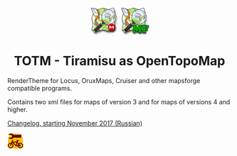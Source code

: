 <center>
  
![TOTM.png](TOTM.png)    ![TOTM mapsforge.png](TOTM%20mapsforge.png)

# TOTM - Tiramisu as OpenTopoMap
  
</center>

RenderTheme for Locus, OruxMaps, Cruiser and other mapsforge compatible programs.

Contains two xml files for maps of version 3 and for maps of versions 4 and higher.

[Changelog, starting November 2017 (Russian)](TOTM-changelog.txt)  

![кокойто.png](/symbols/s_bicycle_shop.png)
